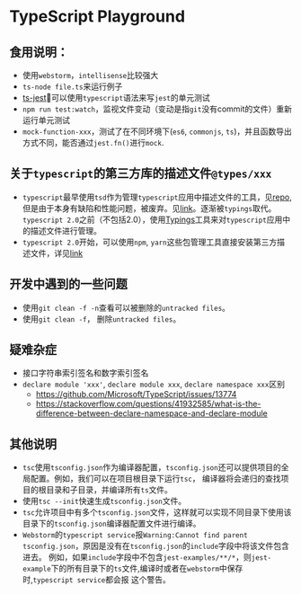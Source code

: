 # TypeScript Playground

## 食用说明：

* 使用`webstorm`，`intellisense`比较强大 
* `ts-node file.ts`来运行例子
* [ts-jest](https://github.com/kulshekhar/ts-jest)可以使用`typescript`语法来写`jest`的单元测试
* `npm run test:watch`，监视文件变动（变动是指`git`没有commit的文件）重新运行单元测试
* `mock-function-xxx`，测试了在不同环境下(`es6`, `commonjs`, `ts`)，并且函数导出方式不同，能否通过`jest.fn()`进行`mock`.

## 关于`typescript`的第三方库的描述文件`@types/xxx`

* `typescript`最早使用`tsd`作为管理`typescript`应用中描述文件的工具，见[repo](https://github.com/DefinitelyTyped/tsd), 但是由于本身有缺陷和性能问题，被废弃。见[link](https://stackoverflow.com/questions/35598876/why-is-tsd-deprecated)。逐渐被`typings`取代。`typescript 2.0`之前（不包括2.0），使用[Typings](https://github.com/typings/typings)工具来对`typescript`应用中的描述文件进行管理。
* `typescript 2.0`开始，可以使用`npm`, `yarn`这些包管理工具直接安装第三方描述文件，详见[link](https://tslang.cn/docs/handbook/declaration-files/consumption.html)

## 开发中遇到的一些问题

* 使用`git clean -f -n`查看可以被删除的`untracked files`。
* 使用`git clean -f`， 删除`untracked files`。


## 疑难杂症

* 接口字符串索引签名和数字索引签名
* `declare module 'xxx'`, `declare module xxx`, `declare namespace xxx`区别
  * https://github.com/Microsoft/TypeScript/issues/13774
  * https://stackoverflow.com/questions/41932585/what-is-the-difference-between-declare-namespace-and-declare-module


## 其他说明

* `tsc`使用`tsconfig.json`作为编译器配置，`tsconfig.json`还可以提供项目的全局配置。例如，我们可以在项目根目录下运行`tsc`，
编译器将会递归的查找项目的根目录和子目录，并编译所有`ts`文件。
* 使用`tsc --init`快速生成`tsconfig.json`文件。
* `tsc`允许项目中有多个`tsconfig.json`文件，这样就可以实现不同目录下使用该目录下的`tsconfig.json`编译器配置文件进行编译。
* `Webstorm`的`typescript service`报`Warning:Cannot find parent tsconfig.json`，原因是没有在`tsconfig.json`的`include`字段中将该文件包含进去。
例如，如果`include`字段中不包含`jest-examples/**/*`，则`jest-example`下的所有目录下的`ts`文件,编译时或者在`webstorm`中保存时,`typescript service`都会报
这个警告。

